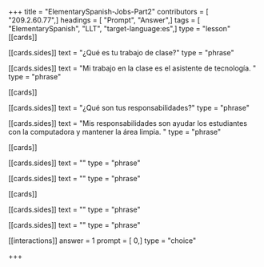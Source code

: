 +++
title = "ElementarySpanish-Jobs-Part2"
contributors = [ "209.2.60.77",]
headings = [ "Prompt", "Answer",]
tags = [ "ElementarySpanish", "LLT", "target-language:es",]
type = "lesson"
[[cards]]

[[cards.sides]]
text = "¿Qué es tu trabajo de clase?"
type = "phrase"

[[cards.sides]]
text = "Mi trabajo en la clase es el asistente de tecnología. "
type = "phrase"

[[cards]]

[[cards.sides]]
text = "¿Qué son tus responsabilidades?"
type = "phrase"

[[cards.sides]]
text = "Mis responsabilidades son ayudar los estudiantes con la computadora y mantener la área limpia. "
type = "phrase"

[[cards]]

[[cards.sides]]
text = ""
type = "phrase"

[[cards.sides]]
text = ""
type = "phrase"

[[cards]]

[[cards.sides]]
text = ""
type = "phrase"

[[cards.sides]]
text = ""
type = "phrase"

[[interactions]]
answer = 1
prompt = [ 0,]
type = "choice"

+++
